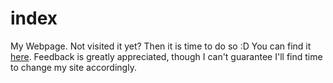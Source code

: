 # index
My Webpage. Not visited it yet? Then it is time to do so :D You can find it [here](https://phseiff.github.io).
Feedback is greatly appreciated, though I can't guarantee I'll find time to change my site accordingly.
